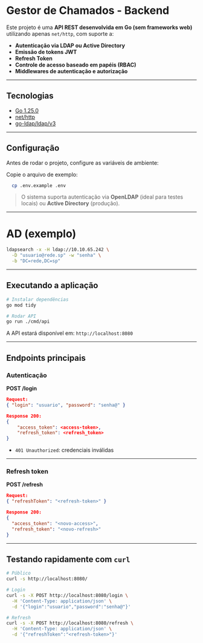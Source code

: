 # Gestor de Chamados - Backend

Este projeto é uma **API REST desenvolvida em Go (sem frameworks web)** utilizando apenas `net/http`, com suporte a:

* **Autenticação via LDAP ou Active Directory**
* **Emissão de tokens JWT**
* **Refresh Token**
* **Controle de acesso baseado em papéis (RBAC)**
* **Middlewares de autenticação e autorização**

---

## Tecnologias

* [Go 1.25.0](https://golang.org/)
* [net/http](https://pkg.go.dev/net/http)
* [go-ldap/ldap/v3](https://github.com/go-ldap/ldap)

---

## Configuração

Antes de rodar o projeto, configure as variáveis de ambiente:

Copie o arquivo de exemplo:
```bash
  cp .env.example .env
```

> O sistema suporta autenticação via **OpenLDAP** (ideal para testes locais) ou **Active Directory** (produção).

---

# AD (exemplo)
```bash
ldapsearch -x -H ldap://10.10.65.242 \
  -D "usuario@rede.sp" -w "senha" \
  -b "DC=rede,DC=sp"
```

---

## Executando a aplicação

```bash
# Instalar dependências
go mod tidy

# Rodar API
go run ./cmd/api
```

A API estará disponível em:
`http://localhost:8080`

---

## Endpoints principais

### Autenticação

**POST /login**

```json
Request:
{ "login": "usuario", "password": "senha@" }

Response 200:
{
    "access_token": <access-token>,
    "refresh_token": <refresh_token>
}
```

* `401 Unauthorized`: credenciais inválidas

---

### Refresh token

**POST /refresh**

```json
Request:
{ "refreshToken": "<refresh-token>" }

Response 200:
{
  "access_token": "<novo-access>",
  "refresh_token": "<novo-refresh>"
}
```

---

## Testando rapidamente com `curl`

```bash
# Público
curl -s http://localhost:8080/

# Login
curl -s -X POST http://localhost:8080/login \
  -H 'Content-Type: application/json' \
  -d '{"login":"usuario","password":"senha@"}'

# Refresh
curl -s -X POST http://localhost:8080/refresh \
  -H 'Content-Type: application/json' \
  -d '{"refreshToken":"<refresh-token>"}'
```

